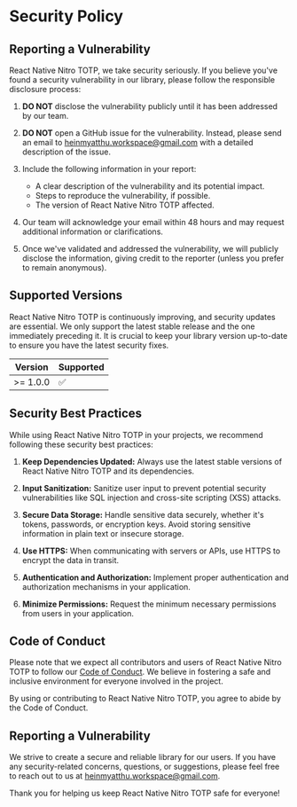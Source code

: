 # Security Policy

## Reporting a Vulnerability

React Native Nitro TOTP, we take security seriously. If you believe you've found a security vulnerability in our library, please follow the responsible disclosure process:

1. **DO NOT** disclose the vulnerability publicly until it has been addressed by our team.

2. **DO NOT** open a GitHub issue for the vulnerability. Instead, please send an email to [heinmyatthu.workspace@gmail.com](mailto:heinmyatthu.workspace@gmail.com) with a detailed description of the issue.

3. Include the following information in your report:
   - A clear description of the vulnerability and its potential impact.
   - Steps to reproduce the vulnerability, if possible.
   - The version of React Native Nitro TOTP affected.

4. Our team will acknowledge your email within 48 hours and may request additional information or clarifications.

5. Once we've validated and addressed the vulnerability, we will publicly disclose the information, giving credit to the reporter (unless you prefer to remain anonymous).

## Supported Versions

React Native Nitro TOTP is continuously improving, and security updates are essential. We only support the latest stable release and the one immediately preceding it. It is crucial to keep your library version up-to-date to ensure you have the latest security fixes.

| Version | Supported          |
| ------- | ------------------ |
| >= 1.0.0   | :white_check_mark: |

## Security Best Practices

While using React Native Nitro TOTP in your projects, we recommend following these security best practices:

1. **Keep Dependencies Updated:** Always use the latest stable versions of React Native Nitro TOTP and its dependencies.

2. **Input Sanitization:** Sanitize user input to prevent potential security vulnerabilities like SQL injection and cross-site scripting (XSS) attacks.

3. **Secure Data Storage:** Handle sensitive data securely, whether it's tokens, passwords, or encryption keys. Avoid storing sensitive information in plain text or insecure storage.

4. **Use HTTPS:** When communicating with servers or APIs, use HTTPS to encrypt the data in transit.

5. **Authentication and Authorization:** Implement proper authentication and authorization mechanisms in your application.

6. **Minimize Permissions:** Request the minimum necessary permissions from users in your application.

## Code of Conduct

Please note that we expect all contributors and users of React Native Nitro TOTP to follow our [Code of Conduct](CODE_OF_CONDUCT.md). We believe in fostering a safe and inclusive environment for everyone involved in the project.

By using or contributing to React Native Nitro TOTP, you agree to abide by the Code of Conduct.

## Reporting a Vulnerability

We strive to create a secure and reliable library for our users. If you have any security-related concerns, questions, or suggestions, please feel free to reach out to us at [heinmyatthu.workspace@gmail.com](mailto:heinmyatthu.workspace@gmail.com).

Thank you for helping us keep React Native Nitro TOTP safe for everyone!
